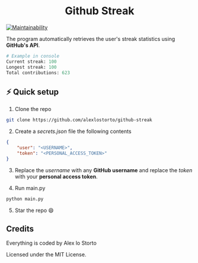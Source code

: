 <h1 align="center">Github Streak</h1>

[![Maintainability](https://img.shields.io/codeclimate/maintainability/alexlostorto/github-streak?style=for-the-badge&message=Code+Climate&labelColor=222222&logo=Code+Climate&logoColor=FFFFFF)](https://codeclimate.com/github/alexlostorto/github-streak/maintainability)


The program automatically retrieves the user's streak statistics using **GitHub's API**.

```python
# Example in console
Current streak: 100
Longest streak: 100
Total contributions: 623
```

## ⚡ Quick setup

1. Clone the repo

```bash
git clone https://github.com/alexlostorto/github-streak
```

2. Create a _secrets.json_ file the following contents

```json
{
    "user": "<USERNAME>",
    "token": "<PERSONAL_ACCESS_TOKEN>"
}
```

3. Replace the _username_ with any **GitHub username** and replace the _token_ with your **personal access token**.

4. Run main.py

```bash
python main.py
```

5. Star the repo 😄

## Credits

Everything is coded by Alex lo Storto

Licensed under the MIT License.
